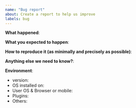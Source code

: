 ```yaml
---
name: "Bug report"
about: Create a report to help us improve
labels: bug
---
```

<!-- Please read our Rules of Conduct: https://github.com/flow-build/community -->
<!-- Please check if your issue is not a duplicate by [searching existing issues](https://github.com/flow-builder/engine/search?type=Issues) -->

**What happened**:

**What you expected to happen**:

**How to reproduce it (as minimally and precisely as possible)**:

**Anything else we need to know?**:

**Environment**:

- version:
- OS installed on:
- User OS & Browser or mobile:
- Plugins:
- Others:
